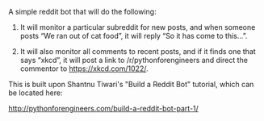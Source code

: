 A simple reddit bot that will do the following:

1. It will monitor a particular subreddit for new posts, and when someone posts “We ran out of cat food”, it will reply “So it has come to this...”.

2. It will also monitor all comments to recent posts, and if it finds one that says “xkcd”, it will post a link to /r/pythonforengineers and direct the commentor to https://xkcd.com/1022/.

This is built upon Shantnu Tiwari's "Build a Reddit Bot" tutorial, which can be located here:

http://pythonforengineers.com/build-a-reddit-bot-part-1/